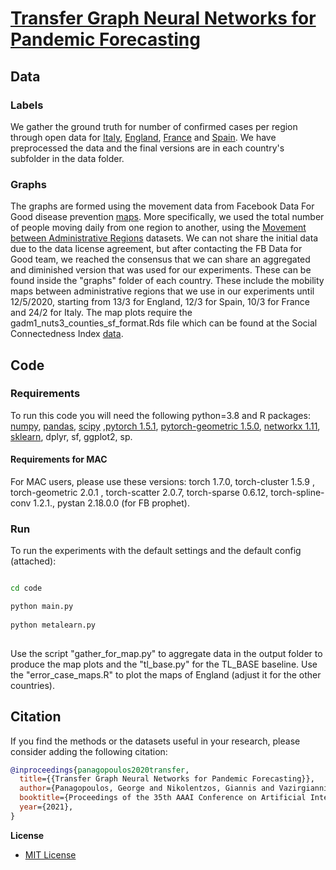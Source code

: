 # [Transfer Graph Neural Networks for Pandemic Forecasting](https://arxiv.org/abs/2009.08388)


## Data


### Labels

We gather the ground truth for number of confirmed cases per region through open data for [Italy](https://github.com/pcm-dpc/COVID-19/blob/master/dati-province/dpc-covid19-ita-province.csv),
[England](https://coronavirus.data.gov.uk), [France](https://www.data.gouv.fr/en/datasets/donnees-relatives-aux-tests-de-depistage-de-covid-19-realises-en-laboratoire-de-ville/) and [Spain](https://code.montera34.com:4443/numeroteca/covid19/-/blob/master/data/output/spain/covid19-provincias-spain_consolidated.csv}}).
We have preprocessed the data and the final versions are in each country's subfolder in the data folder.


### Graphs

The graphs are formed using the movement data from Facebook Data For Good disease prevention [maps](https://dataforgood.fb.com/docs/covid19/). More specifically, we used the total number of people moving daily from one region to another, using the [Movement between Administrative Regions](https://dataforgood.fb.com/tools/movement-range-maps/) datasets. We can not share the initial data due to the data license agreement, but after contacting the FB Data for Good team, we reached the consensus that we can share an aggregated and diminished version that was used for our experiments. 
These can be found inside the "graphs" folder of each country. These include the mobility maps between administrative regions that we use in our experiments until 12/5/2020, starting from 13/3 for England, 12/3 for Spain, 10/3 for France and 24/2 for Italy.
The map plots require the gadm1_nuts3_counties_sf_format.Rds file which can be found at the Social Connectedness Index [data](https://dataforgood.fb.com/tools/social-connectedness-index/).



## Code

### Requirements
To run this code you will need the following python=3.8 and R packages:
[numpy](https://www.numpy.org/), [pandas](https://pandas.pydata.org/), [scipy](https://www.scipy.org/) ,[pytorch 1.5.1](https://pytorch.org/), [pytorch-geometric 1.5.0](https://github.com/rusty1s/pytorch_geometric), [networkx 1.11](https://networkx.github.io/), [sklearn](https://scikit-learn.org/stable/), dplyr, sf, ggplot2, sp.

#### Requirements for MAC
For MAC users, please use these versions: torch 1.7.0, torch-cluster 1.5.9 , torch-geometric 2.0.1 , torch-scatter 2.0.7, torch-sparse 0.6.12, torch-spline-conv 1.2.1., pystan 2.18.0.0 (for FB prophet).


### Run
To run the experiments with the default settings and the default config (attached):

```bash

cd code

python main.py
 
python metalearn.py
 
```

Use the script "gather_for_map.py" to aggregate data in the output folder to produce the map plots and the "tl_base.py" for the TL_BASE baseline. Use the "error_case_maps.R" to plot the maps of England (adjust  it for the other countries). 

## Citation

If you find the methods or the datasets useful in your research, please consider adding the following citation:

```bibtex
@inproceedings{panagopoulos2020transfer,
  title={{Transfer Graph Neural Networks for Pandemic Forecasting}},
  author={Panagopoulos, George and Nikolentzos, Giannis and Vazirgiannis, Michalis},
  booktitle={Proceedings of the 35th AAAI Conference on Artificial Intelligence},
  year={2021},
}
```
**License**

- [MIT License](https://github.com/geopanag/pandemic_tgnn/blob/master/LICENSE)
